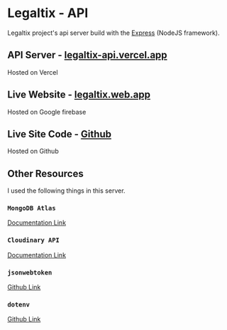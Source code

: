 # Legaltix - API

Legaltix project's api server build with the [Express](https://expressjs.com/en/starter/installing.html) (NodeJS framework).

## API Server - [legaltix-api.vercel.app](https://legaltix-api.vercel.app)
Hosted on Vercel

## Live Website - [legaltix.web.app](https://legaltix.web.app)
Hosted on Google firebase

## Live Site Code - [Github](https://github.com/immdraselkhan/legaltix)
Hosted on Github

## Other Resources
I used the following things in this server.

### `MongoDB Atlas`
[Documentation Link](https://www.mongodb.com/docs)

### `Cloudinary API`
[Documentation Link](https://cloudinary.com/documentation/node_integration)

### `jsonwebtoken`
[Github Link](https://github.com/auth0/node-jsonwebtoken)

### `dotenv`
[Github Link](https://github.com/motdotla/dotenv)